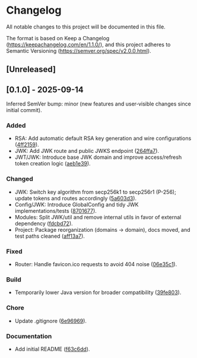 # Changelog

All notable changes to this project will be documented in this file.

The format is based on Keep a Changelog (https://keepachangelog.com/en/1.1.0/), and this project adheres to Semantic Versioning (https://semver.org/spec/v2.0.0.html).

## [Unreleased]

## [0.1.0] - 2025-09-14

Inferred SemVer bump: minor (new features and user‑visible changes since initial commit).

### Added
- RSA: Add automatic default RSA key generation and wire configurations ([4ff2159](https://github.com/Devonshin/gatchii-web-api/commit/4ff2159)).
- JWK: Add JWK route and public JWKS endpoint ([264ffa7](https://github.com/Devonshin/gatchii-web-api/commit/264ffa7)).
- JWT/JWK: Introduce base JWK domain and improve access/refresh token creation logic ([aeb1e39](https://github.com/Devonshin/gatchii-web-api/commit/aeb1e39)).

### Changed
- JWK: Switch key algorithm from secp256k1 to secp256r1 (P-256); update tokens and routes accordingly ([5a603d3](https://github.com/Devonshin/gatchii-web-api/commit/5a603d3)).
- Config/JWK: Introduce GlobalConfig and tidy JWK implementations/tests ([8701677](https://github.com/Devonshin/gatchii-web-api/commit/8701677)).
- Modules: Split JWK/util and remove internal utils in favor of external dependency ([fdcbd72](https://github.com/Devonshin/gatchii-web-api/commit/fdcbd72)).
- Project: Package reorganization (domains → domain), docs moved, and test paths cleaned ([aff13a7](https://github.com/Devonshin/gatchii-web-api/commit/aff13a7)).

### Fixed
- Router: Handle favicon.ico requests to avoid 404 noise ([06e35c1](https://github.com/Devonshin/gatchii-web-api/commit/06e35c1)).

### Build
- Temporarily lower Java version for broader compatibility ([39fe803](https://github.com/Devonshin/gatchii-web-api/commit/39fe803)).

### Chore
- Update .gitignore ([6e96969](https://github.com/Devonshin/gatchii-web-api/commit/6e96969)).

### Documentation
- Add initial README ([f63c6dd](https://github.com/Devonshin/gatchii-web-api/commit/f63c6dd)).

